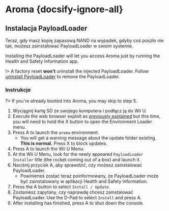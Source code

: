 # Aroma {docsify-ignore-all}

## Instalacja PayloadLoader

Teraz, gdy masz kopię zapasową NAND na wypadek, gdyby coś poszło nie tak, możesz zainstalować PayloadLoader w swoim systemie.

Installing the PayloadLoader will let you access Aroma just by running the Health and Safety Information app.

!> A factory reset **won't** uninstall the injected PayloadLoader. Follow [uninstall PayloadLoader](../../uninstall-payloadloader) to remove the PayloadLoader.

### Instrukcje

?> If you're already booted into Aroma, you may skip to step 5.

1. Wyciągnij kartę SD ze swojego komputera i podłącz ją do Wii U.
2. Execute the web browser exploit as [previously explained](browser-exploit) but this time, you will need to hold the X button to open the Environment Loader menu.
3. Press A to launch the `aroma` environment.
   - You will get a warning message about the update folder existing. **This is normal.** Press X to block updates.
4. Press A to launch the Wii U Menu.
5. At the Wii U Menu, look for the newly appeared `PayloadLoader Installer` title (the rocket coming out of a box) and launch it.
6. Naciśnij przycisk A, aby sprawdzić, czy możesz zainstalować PayloadLoader.
   - Powinieneś zostać teraz poinformowany, że PayloadLoader może być zainstalowany w aplikacji Health and Safety Information.
7. Press the A button to select `Install / Update`.
8. Zostaniesz zapytany, czy naprawdę chcesz zainstalować PayloadLoader. Use the D-Pad to select `Install` and press A.
9. After installing has finished, press A to shut down the console.
